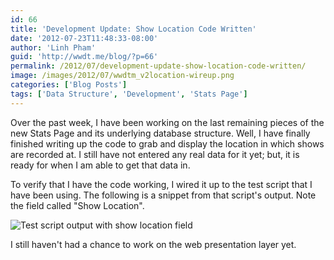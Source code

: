 ```yaml
---
id: 66
title: 'Development Update: Show Location Code Written'
date: '2012-07-23T11:48:33-08:00'
author: 'Linh Pham'
guid: 'http://wwdt.me/blog/?p=66'
permalink: /2012/07/development-update-show-location-code-written/
image: /images/2012/07/wwdtm_v2location-wireup.png
categories: ['Blog Posts']
tags: ['Data Structure', 'Development', 'Stats Page']
---
```


Over the past week, I have been working on the last remaining pieces of the new Stats Page and its underlying database structure. Well, I have finally finished writing up the code to grab and display the location in which shows are recorded at. I still have not entered any real data for it yet; but, it is ready for when I am able to get that data in.

To verify that I have the code working, I wired it up to the test script that I have been using. The following is a snippet from that script's output. Note the field called "Show Location".

![Test script output with show location field](/images/2012/07/wwdtm_v2location-wireup.png)

I still haven't had a chance to work on the web presentation layer yet.
